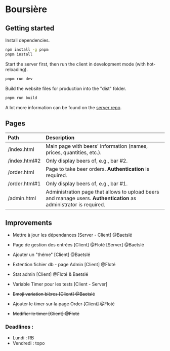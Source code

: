 # Boursière

## Getting started

Install dependencies.

```sh
npm install -g pnpm
pnpm install
```

Start the server first, then run the client in development mode (with hot-reloading).

```sh
pnpm run dev
```

Build the website files for production into the "dist" folder.

```sh
pnpm run build
```

A lot more information can be found on the [server repo](https://github.com/e-kot-unamur/boursiere-server).

## Pages

| Path          | Description                                                                                                        |
| :------------ | :----------------------------------------------------------------------------------------------------------------- |
| /index.html   | Main page with beers' information (names, prices, quantities, etc.).                                               |
| /index.html#2 | Only display beers of, e.g., bar #2.                                                                               |
| /order.html   | Page to take beer orders. **Authentication** is required.                                                          |
| /order.html#1 | Only display beers of, e.g., bar #1.                                                                               |
| /admin.html   | Administration page that allows to upload beers and manage users. **Authentication** as administrator is required. |

## Improvements
* Mettre à jour les dépendances [Server - Client] @Baetslé
* Page de gestion des entrées [Client] @Floté [Server] @Baetslé
* Ajouter un "théme" [Client] @Baetslé
* Extention fichier db - page Admin [Client] @Floté
* Stat admin [Client] @Floté & Baetslé
* Variable Timer pour les tests [Client - Server]

* ~~Emoji variation bières [Client] @Baetslé~~
* ~~Ajouter le timer sur la page Order [Client] @Floté~~
* ~~Modifier le timer [Client] @Floté~~

### Deadlines :
* Lundi : RB
* Vendredi : topo
